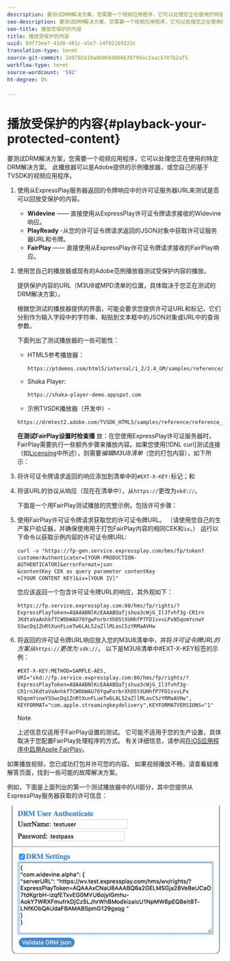 ```yaml
---
description: 要测试DRM解决方案，您需要一个视频应用程序，它可以处理您正在使用的特定DRM解决方案。 此播放器可以是Adobe提供的示例播放器，或您自己的基于TVSDK的视频应用程序。
seo-description: 要测试DRM解决方案，您需要一个视频应用程序，它可以处理您正在使用的特定DRM解决方案。 此播放器可以是Adobe提供的示例播放器，或您自己的基于TVSDK的视频应用程序。
seo-title: 播放受保护的内容
title: 播放受保护的内容
uuid: 84f73ee7-43d0-481c-a5e7-14f92169323c
translation-type: tm+mt
source-git-commit: 1b9792a10ad606b99b6639799ac2aacb707b2af5
workflow-type: tm+mt
source-wordcount: '592'
ht-degree: 0%

---
```



# 播放受保护的内容{#playback-your-protected-content}

要测试DRM解决方案，您需要一个视频应用程序，它可以处理您正在使用的特定DRM解决方案。 此播放器可以是Adobe提供的示例播放器，或您自己的基于TVSDK的视频应用程序。

1. 使用从ExpressPlay服务器返回的令牌响应中的许可证服务器URL来测试是否可以回放受保护的内容。

   * **Widevine**  —— 直接使用从ExpressPlay许可证令牌请求接收的Widevine响应。
   * **PlayReady** -从您的许可证令牌请求返回的JSON对象中获取许可证服务器URL和令牌。
   * **FairPlay**  —— 直接使用从ExpressPlay许可证令牌请求接收的FairPlay响应。

1. 使用您自己的播放器或现有的Adobe范例播放器测试受保护内容的播放。

   提供保护内容的URL（M3U8或MPD清单的位置，具体取决于您正在测试的DRM解决方案）。

   根据您测试的播放器提供的界面，可能会要求您提供许可证URL和标记，它们分别作为输入字段中的字符串、粘贴到文本框中的JSON对象或URL中的查询参数。

   下面列出了测试播放器的一些可能性：

   * HTML5参考播放器：

      ```
      https://ptdemos.com/html5/internal/1_2/2.4_GM/samples/reference/reference_player.html
      ```

   * Shaka Player:

      ```
      https://shaka-player-demo.appspot.com
      ```

   * 示例TVSDK播放器（开发中）-

   ```
   https://drmtest2.adobe.com/TVSDK_HTML5/samples/reference/reference_player.html
   ```

   **在测试FairPlay设置时检查播** 放：在您使用ExpressPlay许可证服务器时，FairPlay需要执行一些额外步骤来播放内容。如果您使用[!DNL curl]测试连接（如[Licensing](../../multi-drm-workflows/quick-start/handle-the-licensing.md)中所述），则需要&#x200B;*编辑M3U8清单*（您的打包内容），如下所示：

1. 将许可证令牌请求返回的响应添加到清单中的`#EXT-X-KEY:`标记；和
1. 将该URL的协议从响应（现在在清单中），从`https://`更改为`skd://`。

   下面是一个用FairPlay测试播放的完整示例，包括许可步骤：

1. 使用FairPlay许可证令牌请求获取您的许可证令牌URL。 （请使用您自己的生产客户验证器，并确保使用用于打包FairPlay内容的相同CEK和`iv`。） 运行以下命令以获取示例内容的许可证令牌URL:

   ```
   curl -v "https://fp-gen.service.expressplay.com/hms/fp/token? 
   customerAuthenticator=[YOUR-PRODUCTION-AUTHENTICATOR]&errorFormat=json 
   &contentKey CEK as query parameter contentKey 
   =[YOUR CONTENT KEY]&iv=[YOUR IV]"
   ```

   您应该返回一个包含许可证令牌URL的响应，其外观如下：

   ```
   https://fp.service.expressplay.com:80/hms/fp/rights/? 
   ExpressPlayToken=AQAAABNlKcEAAABQaTjshua3cWjG_Il3fvhf3g-CR1rn 
   JKdtaVaAnhkfTCW0bWAU76YgwForbrXhD5tXUHhfP7FD1svvLPxN5qomYsnwY 
   SSwcDq1ZnRtXunFLueTw6LAL52aZllMLasCSzYRMaAVHw 
   ```

1. 将返回的许可证令牌URL响应放入您的M3U8清单中，并将&#x200B;*许可证令牌URL的方案从`https://`更改为* `sdk://`。 以下是M3U8清单中#EXT-X-KEY标签的示例：

   ```
   #EXT-X-KEY:METHOD=SAMPLE-AES, 
   URI="skd://fp.service.expressplay.com:80/hms/fp/rights/? 
   ExpressPlayToken=AQAAABNlKcEAAABQaTjshua3cWjG_Il3fvhf3g- 
   CR1rnJKdtaVaAnhkfTCW0bWAU76YgwForbrXhD5tXUHhfP7FD1svvLPx 
   N5qomYsnwYSSwcDq1ZnRtXunFLueTw6LAL52aZllMLasCSzYRMaAVHw", 
   KEYFORMAT="com.apple.streamingkeydelivery",KEYFORMATVERSIONS="1"
   ```

   >[!NOTE]
   >
   >上述信息仅适用于FairPlay设置的测试。 它可能不适用于您的生产设置，具体取决于您配置FairPlay处理程序的方式。 有关详细信息，请参阅[在iOS应用程序中启用Apple FairPlay](../../../programming/tvsdk-3x-ios-prog/ios-3x-drm-content-security/ios-3x-apple-fairplay-tvsdk.md)。

如果播放视频，您已成功打包并许可您的内容。 如果视频播放不畅，请查看疑难解答页面，找到一些可能的故障解决方案。

<!--<a id="example_603D92A1F3924467B5D66EC862B8F59C"></a>-->

例如，下面是上面列出的第一个测试播放器中的UI部分，其中您提供从ExpressPlay服务器获取的许可信息：

<!--<a id="fig_zjy_q2c_rw"></a>-->

![](assets/sample-player-drm-settings-web.png)
